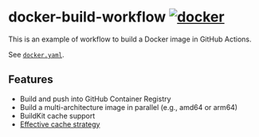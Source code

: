 # docker-build-workflow [![docker](https://github.com/int128/docker-build-workflow/actions/workflows/docker.yaml/badge.svg)](https://github.com/int128/docker-build-workflow/actions/workflows/docker.yaml)

This is an example of workflow to build a Docker image in GitHub Actions.

See [`docker.yaml`](.github/workflows/docker.yaml).

## Features

- Build and push into GitHub Container Registry
- Build a multi-architecture image in parallel (e.g., amd64 or arm64)
- BuildKit cache support
- [Effective cache strategy](https://github.com/int128/docker-build-cache-config-action)
